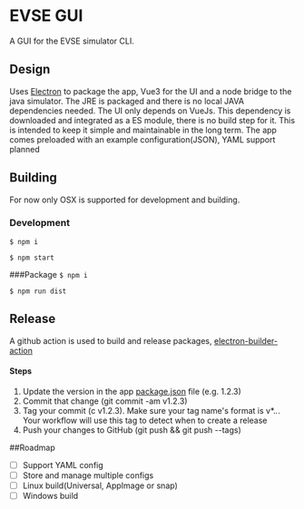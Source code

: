 # EVSE GUI
A GUI for the EVSE simulator CLI.

## Design
Uses [Electron](https://www.electronjs.org/) to package the app, Vue3 for the UI and a node bridge to the java simulator.
The JRE is packaged and there is no local JAVA dependencies needed.
The UI only depends on VueJs. This dependency is downloaded and integrated as a ES module, there is no build step for it. This is intended to keep it simple and maintainable in the long term.
The app comes preloaded with an example configuration(JSON), YAML support planned

## Building
For now only OSX is supported for development and building.

### Development
``$ npm i``

``$ npm start``

###Package
``$ npm i``

``$ npm run dist``

## Release
A github action is used to build and release packages, [electron-builder-action](https://github.com/marketplace/actions/electron-builder-action)

#### Steps
1. Update the version in the app [package.json](./src/package.json) file (e.g. 1.2.3)
2. Commit that change (git commit -am v1.2.3)
3. Tag your commit (c v1.2.3). Make sure your tag name's format is v*.*.*. Your workflow will use this tag to detect when to create a release
4. Push your changes to GitHub (git push && git push --tags)

##Roadmap
* [ ] Support YAML config 
* [ ] Store and manage multiple configs
* [ ] Linux build(Universal, AppImage or snap)
* [ ] Windows build
